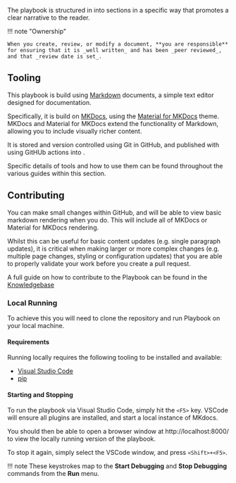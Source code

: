 
The playbook is structured in into sections in a specific way that promotes a clear narrative to the reader.

!!! note "Ownership"

    When you create, review, or modify a document, **you are responsible** for ensuring that it is _well written_ and has been _peer reviewed_, and that _review date is set_.

## Tooling

This playbook is build using [Markdown](https://www.markdownguide.org/) documents, a simple text editor designed for documentation.

Specifically, it is build on [MKDocs](https://www.mkdocs.org/), using the [Material for MKDocs](https://squidfunk.github.io/) theme. MKDocs and Material for MKDocs extend the functionality of Markdown, allowing you to include visually richer content.

It is stored and version controlled using Git in GitHub, and published with using GitHUb actions into [](https://pages.github.com/).

Specific details of tools and how to use them can be found throughout the various guides within this section.

## Contributing
You can make small changes within GitHub, and will be able to view basic markdown rendering when you do. This will include all of MKDocs or Material for MKDocs rendering. 

Whilst this can be useful for basic content updates (e.g. single paragraph updates), it is critical when making larger or more complex changes (e.g. multiple page changes, styling or configuration updates) that you are able to properly validate your work before you create a pull request.

A full guide on how to contribute to the Playbook can be found in the [Knowledgebase](https://knowledgebase.platformdev.amdigital.co.uk/Knowledgebase-User-Guide/)

### Local Running

To achieve this you will need to clone the repository and run Playbook on your local machine. 

#### Requirements

Running locally requires the following tooling to be installed and available:

- [Visual Studio Code](https://code.visualstudio.com/)
- [pip](https://pypi.org/project/pip/)


#### Starting and Stopping

To run the playbook via Visual Studio Code, simply hit the `<F5>` key. VSCode will ensure all plugins are installed, and start a local instance of MKdocs.

You should then be able to open a browser window at http://localhost:8000/ to view the locally running version of the playbook.

To stop it again, simply select the VSCode window, and press `<Shift>+<F5>`.

!!! note
    These keystrokes map to the **Start Debugging** and **Stop Debugging** commands from the **Run** menu.
